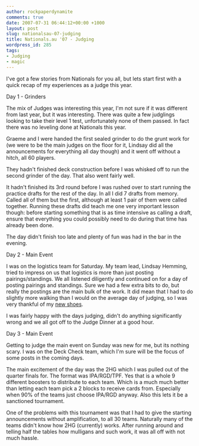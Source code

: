 ```yaml
---
author: rockpaperdynamite
comments: true
date: 2007-07-31 06:44:12+00:00 +1000
layout: post
slug: nationalsau-07-judging
title: Nationals.au '07 - Judging
wordpress_id: 285
tags:
- Judging
- magic
---
```


I've got a few stories from Nationals for you all, but lets start first with a quick recap of my experiences as a judge this year.

Day 1 - Grinders

The mix of Judges was interesting this year, I'm not sure if it was different from last year, but it was interesting. There was quite a few judglings looking to take their level 1 test, unfortunately none of them passed. In fact there was no leveling done at Nationals this year.<!-- more -->

Graeme and I were handed the first sealed grinder to do the grunt work for (we were to be the main judges on the floor for it, Lindsay did all the announcements for everything all day though) and it went off without a hitch, all 60 players.

They hadn't finished deck construction before I was whisked off to run the second grinder of the day.  That also went fairly well.

It hadn't finished its 3rd round before I was rushed over to start running the practice drafts for the rest of the day. In all I did 7 drafts from memory. Called all of them but the first, although at least 1 pair of them were called together. Running these drafts did teach me one very important lesson though: before starting something that is as time intensive as calling a draft, ensure that everything you could possibly need to do during that time has already been done.

The day didn't finish too late and plenty of fun was had in the bar in the evening.

Day 2 - Main Event

I was on the logistics team for Saturday. My team lead, Lindsay Hemming, tried to impress on us that logistics is more than just posting pairings/standings. We all listened diligently and continued on for a day of posting pairings and standings. Sure we had a few extra bits to do, but really the postings are the main bulk of the work. It did mean that I had to do slightly more walking than I would on the average day of judging, so I was very thankful of my [new shoes](http://www.theathletesfoot.com.au/content.cfm?pid=12706).

I was fairly happy with the days judging, didn't do anything significantly wrong and we all got off to the Judge Dinner at a good hour.

Day 3 - Main Event

Getting to judge the main event on Sunday was new for me, but its nothing scary.  I was on the Deck Check team, which I'm sure will be the focus of some posts in the coming days.

The main excitement of the day was the 2HG which I was pulled out of the quarter finals for. The format was IPA/RGD/TPF. Yes that is a whole 9 different boosters to distribute to each team. Which is a much much better than letting each team pick a 2 blocks to receive cards from. Especially when 90% of the teams just choose IPA/RGD anyway. Also this lets it be a sanctioned tournament.

One of the problems with this tournament was that I had to give the starting announcements without amplification, to all 30 teams. Naturally many of the teams didn't know how 2HG (currently) works. After running around and telling half the tables how mulligans and such work, it was all off with not much hassle.
